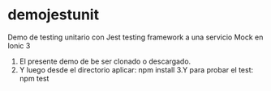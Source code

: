 # demojestunit
Demo de testing unitario con Jest testing framework a una servicio Mock en Ionic 3

1. El presente demo de be ser clonado o descargado.
2. Y luego desde el directorio aplicar:
npm install
3.Y para probar el test:
npm test
